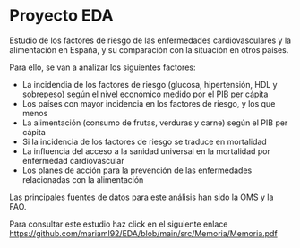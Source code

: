 # Proyecto EDA

Estudio de los factores de riesgo de las enfermedades cardiovasculares y la alimentación en España, y su comparación con la situación en otros países.

Para ello, se van a analizar los siguientes factores:

- La incidendia de los factores de riesgo (glucosa, hipertensión, HDL y sobrepeso) según el nivel económico medido por el PIB per cápita
- Los países con mayor incidencia en los factores de riesgo, y los que menos
- La alimentación (consumo de frutas, verduras y carne) según el PIB per cápita
- Si la incidencia de los factores de riesgo se traduce en mortalidad
- La influencia del acceso a la sanidad universal en la mortalidad por enfermedad cardiovascular
- Los planes de acción para la prevención de las enfermedades relacionadas con la alimentación

Las principales fuentes de datos para este análisis han sido la OMS y la FAO.

Para consultar este estudio haz click en el siguiente enlace https://github.com/mariaml92/EDA/blob/main/src/Memoria/Memoria.pdf
